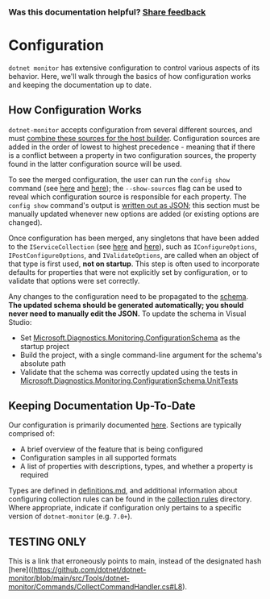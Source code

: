 ### Was this documentation helpful? [Share feedback](https://www.research.net/r/DGDQWXH?src=documentation%2FlearningPath%2Fconfiguration)

# Configuration

`dotnet monitor` has extensive configuration to control various aspects of its behavior. Here, we'll walk through the basics of how configuration works and keeping the documentation up to date.

## How Configuration Works

`dotnet-monitor` accepts configuration from several different sources, and must [combine these sources for the host builder](https://github.com/dotnet/dotnet-monitor/blob/7eff2fd94ac2c05455a935d3b38beb5ca38d2ed0/src/Tools/dotnet-monitor/HostBuilder/HostBuilderHelper.cs#L46). Configuration sources are added in the order of lowest to highest precedence - meaning that if there is a conflict between a property in two configuration sources, the property found in the latter configuration source will be used.

To see the merged configuration, the user can run the `config show` command (see [here](https://github.com/dotnet/dotnet-monitor/blob/7eff2fd94ac2c05455a935d3b38beb5ca38d2ed0/src/Tools/dotnet-monitor/Program.cs#L68) and [here](https://github.com/dotnet/dotnet-monitor/blob/7eff2fd94ac2c05455a935d3b38beb5ca38d2ed0/src/Tools/dotnet-monitor/Commands/ConfigShowCommandHandler.cs)); the `--show-sources` flag can be used to reveal which configuration source is responsible for each property. The `config show` command's output is [written out as JSON](https://github.com/dotnet/dotnet-monitor/blob/7eff2fd94ac2c05455a935d3b38beb5ca38d2ed0/src/Tools/dotnet-monitor/ConfigurationJsonWriter.cs); this section must be manually updated whenever new options are added (or existing options are changed).

Once configuration has been merged, any singletons that have been added to the `IServiceCollection` (see [here](https://github.com/dotnet/dotnet-monitor/blob/7eff2fd94ac2c05455a935d3b38beb5ca38d2ed0/src/Tools/dotnet-monitor/ServiceCollectionExtensions.cs) and [here](https://github.com/dotnet/dotnet-monitor/blob/7eff2fd94ac2c05455a935d3b38beb5ca38d2ed0/src/Tools/dotnet-monitor/Commands/CollectCommandHandler.cs#L85)), such as `IConfigureOptions`, `IPostConfigureOptions`, and `IValidateOptions`, are called when an object of that type is first used, **not on startup**. This step is often used to incorporate defaults for properties that were not explicitly set by configuration, or to validate that options were set correctly. 

Any changes to the configuration need to be propagated to the [schema](https://github.com/dotnet/dotnet-monitor/blob/7eff2fd94ac2c05455a935d3b38beb5ca38d2ed0/documentation/schema.json). **The updated schema should be generated automatically; you should never need to manually edit the JSON.** To update the schema in Visual Studio:
* Set [Microsoft.Diagnostics.Monitoring.ConfigurationSchema](https://github.com/dotnet/dotnet-monitor/tree/7eff2fd94ac2c05455a935d3b38beb5ca38d2ed0/src/Tests/Microsoft.Diagnostics.Monitoring.ConfigurationSchema) as the startup project
* Build the project, with a single command-line argument for the schema's absolute path
* Validate that the schema was correctly updated using the tests in [Microsoft.Diagnostics.Monitoring.ConfigurationSchema.UnitTests](https://github.com/dotnet/dotnet-monitor/tree/7eff2fd94ac2c05455a935d3b38beb5ca38d2ed0/src/Tests/Microsoft.Diagnostics.Monitoring.ConfigurationSchema.UnitTests)

## Keeping Documentation Up-To-Date

Our configuration is primarily documented [here](https://github.com/dotnet/dotnet-monitor/tree/7eff2fd94ac2c05455a935d3b38beb5ca38d2ed0/documentation/configuration). Sections are typically comprised of:
* A brief overview of the feature that is being configured
* Configuration samples in all supported formats
* A list of properties with descriptions, types, and whether a property is required

Types are defined in [definitions.md](https://github.com/dotnet/dotnet-monitor/blob/7eff2fd94ac2c05455a935d3b38beb5ca38d2ed0/documentation/api/definitions.md), and additional information about configuring collection rules can be found in the [collection rules](https://github.com/dotnet/dotnet-monitor/blob/7eff2fd94ac2c05455a935d3b38beb5ca38d2ed0/documentation/collectionrules) directory. Where appropriate, indicate if configuration only pertains to a specific version of `dotnet-monitor` (e.g. `7.0+`).

## TESTING ONLY

This is a link that erroneously points to main, instead of the designated hash [here]((https://github.com/dotnet/dotnet-monitor/blob/main/src/Tools/dotnet-monitor/Commands/CollectCommandHandler.cs#L8).

